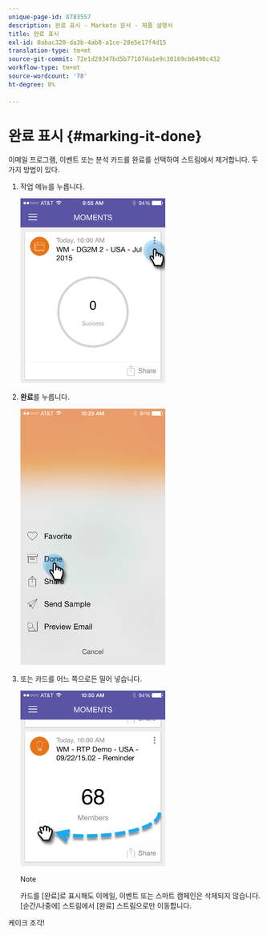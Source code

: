 ```yaml
---
unique-page-id: 8783557
description: 완료 표시 - Marketo 문서 - 제품 설명서
title: 완료 표시
exl-id: 0abac320-da3b-4ab8-a1ce-28e5e17f4d15
translation-type: tm+mt
source-git-commit: 72e1d29347bd5b77107da1e9c30169cb6490c432
workflow-type: tm+mt
source-wordcount: '78'
ht-degree: 0%

---
```


# 완료 표시 {#marking-it-done}

이메일 프로그램, 이벤트 또는 분석 카드를 완료를 선택하여 스트림에서 제거합니다. 두 가지 방법이 있다.

1. 작업 메뉴를 누릅니다.

   ![](assets/image2015-7-14-17-3a32-3a35.png)

1. **완료**&#x200B;를 누릅니다.

   ![](assets/image2015-7-14-17-3a36-3a31.png)

1. 또는 카드를 어느 쪽으로든 밀어 넣습니다.

   ![](assets/image2015-9-25-9-3a46-3a6.png)

   >[!NOTE]
   >
   >카드를 [완료]로 표시해도 이메일, 이벤트 또는 스마트 캠페인은 삭제되지 않습니다. [순간/나중에] 스트림에서 [완료] 스트림으로만 이동합니다.

케이크 조각!
